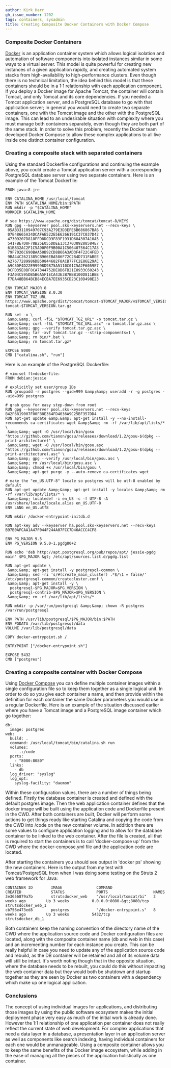 ```yaml
---
author: Kirk Harr
gh_issue_number: 1202
tags: containers, sysadmin
title: Creating Composite Docker Containers with Docker Compose
---
```


### Composite Docker Containers

[Docker](https://docker.com) is an application container system which allows logical isolation and automation of software components into isolated instances similar in some ways to a virtual server. This model is quite powerful for creating new instances of a given application rapidly, and creating automated system stacks from high-availability to high-performance clusters. Even though there is no technical limitation, the idea behind this model is that these containers should be in a 1:1 relationship with each application component. If you deploy a Docker image for Apache Tomcat, the container will contain Tomcat, and only Tomcat and its core dependencies. If you needed a Tomcat application server, and a PostgreSQL database to go with that application server; in general you would need to create two separate containers, one with the Tomcat image and the other with the PostgreSQL image. This can lead to an undesirable situation with complexity where you must manage both containers separately, even though they are both part of the same stack. In order to solve this problem, recently the Docker team developed Docker Compose to allow these complex applications to all live inside one distinct container configuration.

### Creating a composite stack with separated containers

Using the standard Dockerfile configurations and continuing the example above, you could create a Tomcat application server with a corresponding PostgreSQL database server using two separate containers. Here is an example of the Tomcat Dockerfile:

```nohighlight
FROM java:8-jre

ENV CATALINA_HOME /usr/local/tomcat
ENV PATH $CATALINA_HOME/bin:$PATH
RUN mkdir -p "$CATALINA_HOME"
WORKDIR $CATALINA_HOME

# see https://www.apache.org/dist/tomcat/tomcat-8/KEYS
RUN gpg --keyserver pool.sks-keyservers.net --recv-keys \
 05AB33110949707C93A279E3D3EFE6B686867BA6 \
 07E48665A34DCAFAE522E5E6266191C37C037D42 \
 47309207D818FFD8DCD3F83F1931D684307A10A5 \
 541FBE7D8F78B25E055DDEE13C370389288584E7 \
 61B832AC2F1C5A90F0F9B00A1C506407564C17A3 \
 79F7026C690BAA50B92CD8B66A3AD3F4F22C4FED \
 9BA44C2621385CB966EBA586F72C284D731FABEE \
 A27677289986DB50844682F8ACB77FC2E86E29AC \
 A9C5DF4D22E99998D9875A5110C01C5A2F6059E7 \
 DCFD35E0BF8CA7344752DE8B6FB21E8933C60243 \
 F3A04C595DB5B6A5F1ECA43E3B7BBB100D811BBE \
 F7DA48BB64BCB84ECBA7EE6935CD23C10D498E23

ENV TOMCAT_MAJOR 8
ENV TOMCAT_VERSION 8.0.30
ENV TOMCAT_TGZ_URL https://www.apache.org/dist/tomcat/tomcat-$TOMCAT_MAJOR/v$TOMCAT_VERSION/bin/apache-tomcat-$TOMCAT_VERSION.tar.gz

RUN set -x \
 &amp;&amp; curl -fSL "$TOMCAT_TGZ_URL" -o tomcat.tar.gz \
 &amp;&amp; curl -fSL "$TOMCAT_TGZ_URL.asc" -o tomcat.tar.gz.asc \
 &amp;&amp; gpg --verify tomcat.tar.gz.asc \
 &amp;&amp; tar -xvf tomcat.tar.gz --strip-components=1 \
 &amp;&amp; rm bin/*.bat \
 &amp;&amp; rm tomcat.tar.gz*

EXPOSE 8080
CMD ["catalina.sh", "run"]
```

Here is an example of the PostgreSQL Dockerfile:

```nohighlight
# vim:set ft=dockerfile:
FROM debian:jessie

# explicitly set user/group IDs
RUN groupadd -r postgres --gid=999 &amp;&amp; useradd -r -g postgres --uid=999 postgres

# grab gosu for easy step-down from root
RUN gpg --keyserver pool.sks-keyservers.net --recv-keys B42F6819007F00F88E364FD4036A9C25BF357DD4
RUN apt-get update &amp;&amp; apt-get install -y --no-install-recommends ca-certificates wget &amp;&amp; rm -rf /var/lib/apt/lists/* \
 &amp;&amp; wget -O /usr/local/bin/gosu "https://github.com/tianon/gosu/releases/download/1.2/gosu-$(dpkg --print-architecture)" \
 &amp;&amp; wget -O /usr/local/bin/gosu.asc "https://github.com/tianon/gosu/releases/download/1.2/gosu-$(dpkg --print-architecture).asc" \
 &amp;&amp; gpg --verify /usr/local/bin/gosu.asc \
 &amp;&amp; rm /usr/local/bin/gosu.asc \
 &amp;&amp; chmod +x /usr/local/bin/gosu \
 &amp;&amp; apt-get purge -y --auto-remove ca-certificates wget

# make the "en_US.UTF-8" locale so postgres will be utf-8 enabled by default
RUN apt-get update &amp;&amp; apt-get install -y locales &amp;&amp; rm -rf /var/lib/apt/lists/* \
 &amp;&amp; localedef -i en_US -c -f UTF-8 -A /usr/share/locale/locale.alias en_US.UTF-8
ENV LANG en_US.utf8

RUN mkdir /docker-entrypoint-initdb.d

RUN apt-key adv --keyserver ha.pool.sks-keyservers.net --recv-keys B97B0AFCAA1A47F044F244A07FCC7D46ACCC4CF8

ENV PG_MAJOR 9.5
ENV PG_VERSION 9.5.0-1.pgdg80+2

RUN echo 'deb http://apt.postgresql.org/pub/repos/apt/ jessie-pgdg main' $PG_MAJOR &gt; /etc/apt/sources.list.d/pgdg.list

RUN apt-get update \
 &amp;&amp; apt-get install -y postgresql-common \
 &amp;&amp; sed -ri 's/#(create_main_cluster) .*$/\1 = false/' /etc/postgresql-common/createcluster.conf \
 &amp;&amp; apt-get install -y \
  postgresql-$PG_MAJOR=$PG_VERSION \
  postgresql-contrib-$PG_MAJOR=$PG_VERSION \
 &amp;&amp; rm -rf /var/lib/apt/lists/*

RUN mkdir -p /var/run/postgresql &amp;&amp; chown -R postgres /var/run/postgresql

ENV PATH /usr/lib/postgresql/$PG_MAJOR/bin:$PATH
ENV PGDATA /var/lib/postgresql/data
VOLUME /var/lib/postgresql/data

COPY docker-entrypoint.sh /

ENTRYPOINT ["/docker-entrypoint.sh"]

EXPOSE 5432
CMD ["postgres"]
```

### Creating a composite container with Docker Compose

Using [Docker Compose](https://docs.docker.com/compose/) you can define multiple container images within a single configuration file so to keep them together as a single logical unit. In order to do so you give each container a name, and then provide within the definition for each container the same Docker parameters you would use in a regular Dockerfile. Here is an example of the situation discussed earlier where you have a Tomcat image and a PostgreSQL image container which go together:

```nohighlight
db:
  image: postgres
web:
  build: .
  command: /usr/local/tomcat/bin/catalina.sh run
  volumes:
    - .:/code
  ports:
    - "8080:8080"
  links:
    - db
  log_driver: "syslog"
  log_opt:
    syslog-facility: "daemon"
```

Within these configuration values, there are a number of things being defined. Firstly the database container is created and defined with the default postgres image. Then the web application container defines that the docker image will be built using the application code and Dockerfile present in the CWD. After both containers are built, Docker will perform some actions to get things ready like starting Catalina and copying the code from the CWD into /code on the new container volume. In addition there are some values to configure application logging and to allow for the database container to be linked to the web container. After the file is created, all that is required to start the containers is to call 'docker-compose up' from the CWD where the docker-compose.yml file and the application code are located.

After starting the containers you should see output in 'docker ps' showing the new containers. Here is the output from my test with Tomcat/PostgreSQL from when I was doing some testing on the Struts 2 web framework for Java:

```nohighlight
CONTAINER ID        IMAGE               COMMAND                  CREATED             STATUS              PORTS                    NAMES
3e3656879a7b        strutsdocker_web    "/usr/local/tomcat/bi"   3 weeks ago         Up 3 weeks          0.0.0.0:8080-&gt;8080/tcp   strutsdocker_web_1
cb756e473ed8        postgres            "/docker-entrypoint.s"   8 weeks ago         Up 3 weeks          5432/tcp                 strutsdocker_db_1
```

Both containers keep the naming convention of the directory name of the CWD where the application source code and Docker configuration files are located, along with the composite container name (db and web in this case) and an incrementing number for each instance you create. This can be really helpful in case you need to update any of the application source code and rebuild, as the DB container will be retained and all of its volume data will still be intact. It's worth noting though that in the opposite situation, where the database needs to be rebuilt, you could do this without impacting the web container data but they would both be shutdown and startup together as they are seen by Docker as two containers with a dependency which make up one logical application.

### Conclusions

The concept of using individual images for applications, and distributing those images by using the public software ecosystem makes the initial deployment phase very easy as much of the initial work is already done. However the 1:1 relationship of one application per container does not really reflect the current state of web development. For complex applications that need a data layer in a database, a presentation layer in an application server as well as components like search indexing, having individual containers for each one would be unmanageable. Using a composite container allows you to keep the same benefits of the Docker image ecosystem, while adding in the ease of managing all the pieces of the application holistically as one container.
